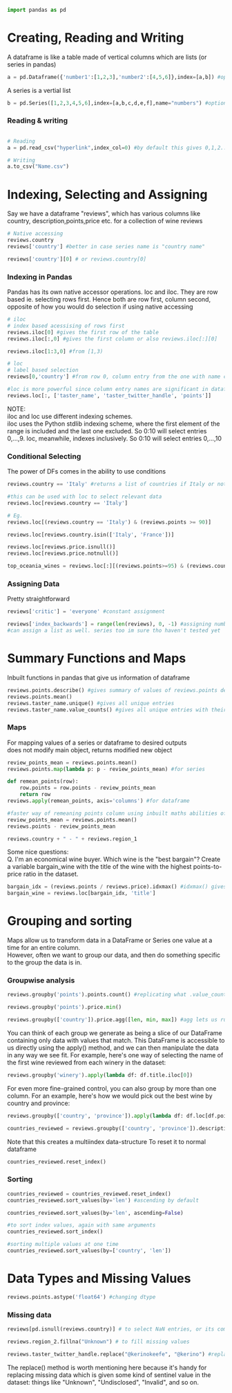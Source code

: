 ```python
import pandas as pd
```

# Creating, Reading and Writing

A dataframe is like a table made of vertical columns which are lists (or series in pandas)	
```python
a = pd.Dataframe({'number1':[1,2,3],'number2':[4,5,6]},index=[a,b]) #options in Dataframe

```
A series is a vertial list
```python
b = pd.Series([1,2,3,4,5,6],index=[a,b,c,d,e,f],name="numbers") #options in Series
```

### Reading & writing
```python

# Reading
a = pd.read_csv("hyperlink",index_col=0) #by default this gives 0,1,2... but with index_col we can specify which column from our data we want to choose

# Writing
a.to_csv("Name.csv")
```

# Indexing, Selecting and Assigning

Say we have a dataframe "reviews", which has various columns like country, description,points,price etc. for a collection of wine reviews

```python
# Native accessing
reviews.country
reviews['country'] #better in case series name is "country name"

reviews['country'][0] # or reviews.country[0]
```

### Indexing in Pandas
Pandas has its own native accessor operations. loc and iloc. They are row based ie. selecting rows first. Hence both are row first, column second, opposite of how you would do selection if using native accessing

```python
# iloc
# index based acessising of rows first
reviews.iloc[0] #gives the first row of the table
reviews.iloc[:,0] #gives the first column or also reviews.iloc[:][0]

reviews.iloc[1:3,0] #from [1,3) 
```

```python
# loc
# label based selection
reviews[0,'country'] #from row 0, column entry from the one with name country

#loc is more powerful since column entry names are significant in dataframes, Eg.
reviews.loc[:, ['taster_name', 'taster_twitter_handle', 'points']]
```
NOTE:	
iloc and loc use different indexing schemes.	
iloc uses the Python stdlib indexing scheme, where the first element of the range is included and the last one excluded. So 0:10 will select entries 0,...,9. loc, meanwhile, indexes inclusively. So 0:10 will select entries 0,...,10

### Conditional Selecting
The power of DFs comes in the ability to use conditions
```python
reviews.country == 'Italy' #returns a list of countries if Italy or not according to index.

#this can be used with loc to select relevant data
reviews.loc[reviews.country == 'Italy']

# Eg.
reviews.loc[(reviews.country == 'Italy') & (reviews.points >= 90)]

reviews.loc[reviews.country.isin(['Italy', 'France'])]

reviews.loc[reviews.price.isnull()]
reviews.loc[reviews.price.notnull()]

top_oceania_wines = reviews.loc[:][(reviews.points>=95) & (reviews.country.isin(['Australia','New Zealand']))] #this gave the wrong answer when the conditions weren't in brackets
```

### Assigning Data
Pretty straightforward
```python
reviews['critic'] = 'everyone' #constant assignment

reviews['index_backwards'] = range(len(reviews), 0, -1) #assigning numbers
#can assign a list as well. series too im sure tho haven't tested yet
```
# Summary Functions and Maps
Inbuilt functions in pandas that give us information of dataframe
```python
reviews.points.describe() #gives summary of values of reviews.points depending on what datatype that series is
reviews.points.mean()
reviews.taster_name.unique() #gives all unique entries
reviews.taster_name.value_counts() #gives all unique entries with their number
```

### Maps
For mapping values of a series or dataframe to desired outputs		
does not modify main object, returns modified new object	
```python
review_points_mean = reviews.points.mean()
reviews.points.map(lambda p: p - review_points_mean) #for series

def remean_points(row):
    row.points = row.points - review_points_mean
    return row
reviews.apply(remean_points, axis='columns') #for dataframe

#faster way of remeaning points column using inbuilt maths abilities of series
review_points_mean = reviews.points.mean()
reviews.points - review_points_mean

reviews.country + " - " + reviews.region_1
```
Some nice questions:		
Q. I'm an economical wine buyer. Which wine is the "best bargain"? Create a variable bargain_wine with the title of the wine with the highest points-to-price ratio in the dataset.
```python
bargain_idx = (reviews.points / reviews.price).idxmax() #idxmax() gives the first occuring entry with max value of what idxmax() is applied on
bargain_wine = reviews.loc[bargain_idx, 'title']
```

# Grouping and sorting
Maps allow us to transform data in a DataFrame or Series one value at a time for an entire column. 	
However, often we want to group our data, and then do something specific to the group the data is in.		

### Groupwise analysis
```python
reviews.groupby('points').points.count() #replicating what .value_counts() does

reviews.groupby('points').price.min()

reviews.groupby(['country']).price.agg([len, min, max]) #agg lets us run different functions simultaneously
```
You can think of each group we generate as being a slice of our DataFrame containing only data with values that match. This DataFrame is accessible to us directly using the apply() method, and we can then manipulate the data in any way we see fit. For example, here's one way of selecting the name of the first wine reviewed from each winery in the dataset:
```python
reviews.groupby('winery').apply(lambda df: df.title.iloc[0])
```


For even more fine-grained control, you can also group by more than one column. For an example, here's how we would pick out the best wine by country and province:
```python
reviews.groupby(['country', 'province']).apply(lambda df: df.loc[df.points.idxmax()])

countries_reviewed = reviews.groupby(['country', 'province']).description.agg([len])
```
Note that this creates a multiindex data-structure
To reset it to normal dataframe 
```python
countries_reviewed.reset_index()
```

### Sorting
```python
countries_reviewed = countries_reviewed.reset_index()
countries_reviewed.sort_values(by='len') #ascending by default

countries_reviewed.sort_values(by='len', ascending=False)

#to sort index values, again with same arguments
countries_reviewed.sort_index()

#sorting multiple values at one time
countries_reviewed.sort_values(by=['country', 'len'])
```

# Data Types and Missing Values
```python
reviews.points.astype('float64') #changing dtype
```
### Missing data
```python
reviews[pd.isnull(reviews.country)] # to select NaN entries, or its companion pd.notnull()

reviews.region_2.fillna("Unknown") # to fill missing values

reviews.taster_twitter_handle.replace("@kerinokeefe", "@kerino") #replacing values
```
The replace() method is worth mentioning here because it's handy for replacing missing data which is given some kind of sentinel value in the dataset: things like "Unknown", "Undisclosed", "Invalid", and so on.








	





















